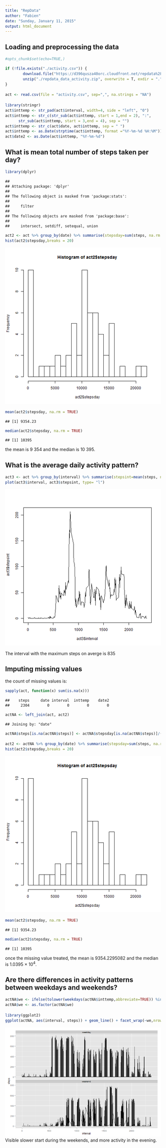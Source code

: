 ```yaml
---
title: "RepData"
author: "Fabien"
date: "Sunday, January 11, 2015"
output: html_document
---
```


## Loading and preprocessing the data


```r
#opts_chunk$set(echo=TRUE,)
```


```r
if (!file.exists("./activity.csv")) {
        download.file("https://d396qusza40orc.cloudfront.net/repdata%2Fdata%2Factivity.zip", "./repdata_data_activity.zip")
        unzip("./repdata_data_activity.zip", overwrite = T, exdir = ".")
}

act <- read.csv(file = "activity.csv", sep=",", na.strings = "NA")

library(stringr)
act$inttemp <- str_pad(act$interval, width=4, side = "left", "0")
act$inttemp <- str_c(str_sub(act$inttemp, start = 1,end = 2), ":",
      str_sub(act$inttemp, start = 3,end = 4), sep = "")
act$inttemp <- str_c(act$date, act$inttemp, sep = " ")
act$inttemp <- as.Date(strptime(act$inttemp, format ="%Y-%m-%d %H:%M"))
act$date2 <- as.Date(act$inttemp, "%Y-%m-%d")
```

## What is mean total number of steps taken per day?


```r
library(dplyr)
```

```
## 
## Attaching package: 'dplyr'
## 
## The following object is masked from 'package:stats':
## 
##     filter
## 
## The following objects are masked from 'package:base':
## 
##     intersect, setdiff, setequal, union
```

```r
act2 <- act %>% group_by(date) %>% summarise(stepsday=sum(steps, na.rm = TRUE))
hist(act2$stepsday,breaks = 20)
```

![plot of chunk stepsperday](figure/stepsperday-1.png) 

```r
mean(act2$stepsday, na.rm = TRUE)
```

```
## [1] 9354.23
```

```r
median(act2$stepsday, na.rm = TRUE)
```

```
## [1] 10395
```

the mean is 9 354 and the median is 10 395.


## What is the average daily activity pattern?



```r
act3 <- act %>% group_by(interval) %>% summarise(stepsint=mean(steps, na.rm = TRUE))
plot(act3$interval, act3$stepsint, type= "l")
```

![plot of chunk activity_pattern](figure/activity_pattern-1.png) 

The interval with the maximum steps on averge is 835

## Imputing missing values

the count of missing values is:


```r
sapply(act, function(x) sum(is.na(x)))
```

```
##    steps     date interval  inttemp    date2 
##     2304        0        0        0        0
```

```r
actNA <- left_join(act, act2)
```

```
## Joining by: "date"
```

```r
actNA$steps[is.na(actNA$steps)] <- actNA$stepsday[is.na(actNA$steps)]/(24*60/5)

act2 <- actNA %>% group_by(date) %>% summarise(stepsday=sum(steps, na.rm = TRUE))
hist(act2$stepsday,breaks = 20)
```

![plot of chunk inputNA](figure/inputNA-1.png) 

```r
mean(act2$stepsday, na.rm = TRUE)
```

```
## [1] 9354.23
```

```r
median(act2$stepsday, na.rm = TRUE)
```

```
## [1] 10395
```
once the missing value treated, the mean is 9354.2295082 and the median is 1.0395 &times; 10<sup>4</sup>.


## Are there differences in activity patterns between weekdays and weekends?


```r
actNA$we <- ifelse(tolower(weekdays(actNA$inttemp,abbreviate=TRUE)) %in% c("dim.", "sam.", "sun.", "sat."), "weekend", "weekday")
actNA$we <- as.factor(actNA$we)

library(ggplot2)
ggplot(actNA, aes(interval, steps)) + geom_line() + facet_wrap(~we,nrow = 2)
```

![plot of chunk weekends](figure/weekends-1.png) 
Visible slower start during the weekends, and more activity in the evening.
